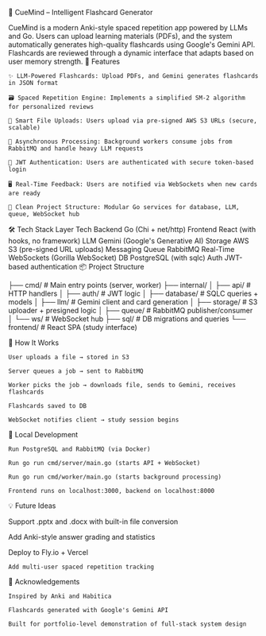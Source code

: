 🧠 CueMind – Intelligent Flashcard Generator

CueMind is a modern Anki-style spaced repetition app powered by LLMs and Go.
Users can upload learning materials (PDFs), and the system automatically generates high-quality flashcards using Google's Gemini API. Flashcards are reviewed through a dynamic interface that adapts based on user memory strength.
🚀 Features

    ✨ LLM-Powered Flashcards: Upload PDFs, and Gemini generates flashcards in JSON format

    🗃️ Spaced Repetition Engine: Implements a simplified SM-2 algorithm for personalized reviews

    📁 Smart File Uploads: Users upload via pre-signed AWS S3 URLs (secure, scalable)

    🧵 Asynchronous Processing: Background workers consume jobs from RabbitMQ and handle heavy LLM requests

    🔐 JWT Authentication: Users are authenticated with secure token-based login

    🖥️ Real-Time Feedback: Users are notified via WebSockets when new cards are ready

    🌱 Clean Project Structure: Modular Go services for database, LLM, queue, WebSocket hub

🛠 Tech Stack
Layer	Tech
Backend	Go (Chi + net/http)
Frontend	React (with hooks, no framework)
LLM	Gemini (Google's Generative AI)
Storage	AWS S3 (pre-signed URL uploads)
Messaging Queue	RabbitMQ
Real-Time	WebSockets (Gorilla WebSocket)
DB	PostgreSQL (with sqlc)
Auth	JWT-based authentication
📦 Project Structure

├── cmd/                # Main entry points (server, worker)
├── internal/
│   ├── api/            # HTTP handlers
│   ├── auth/           # JWT logic
│   ├── database/       # SQLC queries + models
│   ├── llm/            # Gemini client and card generation
│   ├── storage/        # S3 uploader + presigned logic
│   ├── queue/          # RabbitMQ publisher/consumer
│   └── ws/             # WebSocket hub
├── sql/                # DB migrations and queries
└── frontend/           # React SPA (study interface)

🔁 How It Works

    User uploads a file → stored in S3

    Server queues a job → sent to RabbitMQ

    Worker picks the job → downloads file, sends to Gemini, receives flashcards

    Flashcards saved to DB

    WebSocket notifies client → study session begins

🧪 Local Development

    Run PostgreSQL and RabbitMQ (via Docker)

    Run go run cmd/server/main.go (starts API + WebSocket)

    Run go run cmd/worker/main.go (starts background processing)

    Frontend runs on localhost:3000, backend on localhost:8000

💡 Future Ideas

Support .pptx and .docx with built-in file conversion

Add Anki-style answer grading and statistics

Deploy to Fly.io + Vercel

    Add multi-user spaced repetition tracking

🙌 Acknowledgements

    Inspired by Anki and Habitica

    Flashcards generated with Google's Gemini API

    Built for portfolio-level demonstration of full-stack system design